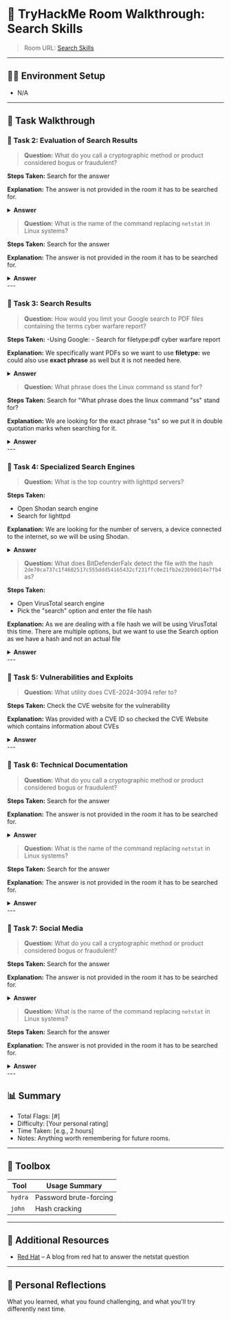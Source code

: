 # 🚩 TryHackMe Room Walkthrough: Search Skills

> Room URL: <a href="https://tryhackme.com/room/searchskills"> Search Skills </a>

---

## 🧑‍💻 Environment Setup

- N/A

---

## 📌 Task Walkthrough

### 🧩 Task 2: Evaluation of Search Results
> **Question:** What do you call a cryptographic method or product considered bogus or fraudulent?

**Steps Taken:**
Search for the answer

**Explanation:**
The answer is not provided in the room it has to be searched for.

<details>
    <summary><strong>Answer</strong></summary>
        snake oil
</details>

> **Question:** What is the name of the command replacing `netstat` in Linux systems?

**Steps Taken:**
Search for the answer

**Explanation:**
The answer is not provided in the room it has to be searched for.

<details>
    <summary><strong>Answer</strong></summary>
        ss
</details>
---

### 🧩 Task 3: Search Results
> **Question:** How would you limit your Google search to PDF files containing the terms cyber warfare report?

**Steps Taken:**
-Using Google: 
    - Search for filetype:pdf cyber warfare report

**Explanation:**
We specifically want PDFs so we want to use **filetype:** we could also use **exact phrase** as well but it is not needed here.

<details>
    <summary><strong>Answer</strong></summary>
        filetype:pdf cyber warfare report
</details>

> **Question:** What phrase does the Linux command ss stand for?

**Steps Taken:**
Search for "What phrase does the linux command "ss" stand for? 

**Explanation:**
We are looking for the exact phrase "ss" so we put it in double quotation marks when searching for it.

<details>
    <summary><strong>Answer</strong></summary>
        socket statistics
</details>
---

### 🧩 Task 4: Specialized Search Engines
> **Question:** What is the top country with lighttpd servers?

**Steps Taken:**
- Open Shodan search engine
- Search for lighttpd

**Explanation:**
We are looking for the number of servers, a device connected to the internet, so we will be using Shodan.

<details>
    <summary><strong>Answer</strong></summary>
        United States
</details>

> **Question:** What does BitDefenderFalx detect the file with the hash `2de70ca737c1f4602517c555ddd54165432cf231ffc0e21fb2e23b9dd14e7fb4` as?

**Steps Taken:**
- Open VirusTotal search engine
- Pick the "search" option and enter the file hash

**Explanation:**
As we are dealing with a file hash we will be using VirusTotal this time. 
There are multiple options, but we want to use the Search option as we have a hash and not an actual file

<details>
    <summary><strong>Answer</strong></summary>
        Android.Riskware.Agent.LHH
</details>
---

### 🧩 Task 5: Vulnerabilities and Exploits
> **Question:** What utility does CVE-2024-3094 refer to?

**Steps Taken:**
Check the CVE website for the vulnerability

**Explanation:**
Was provided with a CVE ID so checked the CVE Website which contains information about CVEs

<details>
    <summary><strong>Answer</strong></summary>
        xz
</details>
---

### 🧩 Task 6: Technical Documentation
> **Question:** What do you call a cryptographic method or product considered bogus or fraudulent?

**Steps Taken:**
Search for the answer

**Explanation:**
The answer is not provided in the room it has to be searched for.

<details>
    <summary><strong>Answer</strong></summary>
        snake oil
</details>

> **Question:** What is the name of the command replacing `netstat` in Linux systems?

**Steps Taken:**
Search for the answer

**Explanation:**
The answer is not provided in the room it has to be searched for.

<details>
    <summary><strong>Answer</strong></summary>
        ss
</details>
---

### 🧩 Task 7: Social Media
> **Question:** What do you call a cryptographic method or product considered bogus or fraudulent?

**Steps Taken:**
Search for the answer

**Explanation:**
The answer is not provided in the room it has to be searched for.

<details>
    <summary><strong>Answer</strong></summary>
        snake oil
</details>

> **Question:** What is the name of the command replacing `netstat` in Linux systems?

**Steps Taken:**
Search for the answer

**Explanation:**
The answer is not provided in the room it has to be searched for.

<details>
    <summary><strong>Answer</strong></summary>
        ss
</details>
---

## 📊 Summary

- Total Flags: [#]
- Difficulty: [Your personal rating]
- Time Taken: [e.g., 2 hours]
- Notes: Anything worth remembering for future rooms.


---

## 🧰 Toolbox

| Tool       | Usage Summary |
|------------|----------------|
| `hydra`    | Password brute-forcing |
| `john`     | Hash cracking |

---
## 🔗 Additional Resources

- [Red Hat](https://www.redhat.com/en/blog/ss-command#:~:text=Formally%2C%20ss%20is%20the%20socket%20statistics%20command%20that%20replaces%20netstat%20.) – A blog from red hat to answer the netstat question
---


## 📝 Personal Reflections

What you learned, what you found challenging, and what you'll try differently next time.
